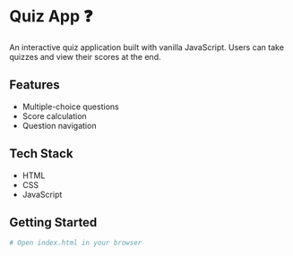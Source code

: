 
# Quiz App ❓

An interactive quiz application built with vanilla JavaScript. Users can take quizzes and view their scores at the end.

## Features

- Multiple-choice questions
- Score calculation
- Question navigation

## Tech Stack

- HTML
- CSS
- JavaScript

## Getting Started

```bash
# Open index.html in your browser
